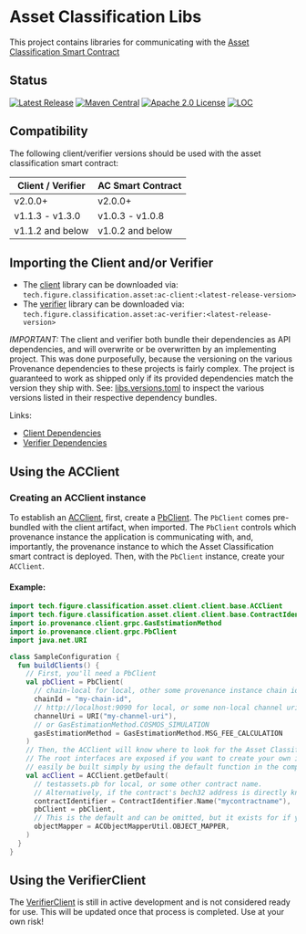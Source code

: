 # Asset Classification Libs
This project contains libraries for communicating with the [Asset Classification Smart Contract](https://github.com/FigureTechnologies/asset-classification-smart-contract)

## Status
[![Latest Release][release-badge]][release-latest]
[![Maven Central][maven-badge]][maven-url]
[![Apache 2.0 License][license-badge]][license-url]
[![LOC][loc-badge]][loc-report]

[license-badge]: https://img.shields.io/github/license/FigureTechnologies/asset-classification-libs.svg
[license-url]: https://github.com/FigureTechnologies/asset-classification-libs/blob/main/LICENSE
[maven-badge]: https://maven-badges.herokuapp.com/maven-central/tech.figure.classification.asset/ac-client/badge.svg
[maven-url]: https://maven-badges.herokuapp.com/maven-central/tech.figure.classification.asset/ac-client
[release-badge]: https://img.shields.io/github/tag/FigureTechnologies/asset-classification-libs.svg
[release-latest]: https://github.com/FigureTechnologies/asset-classification-libs/releases/latest
[loc-badge]: https://tokei.rs/b1/github/FigureTechnologies/asset-classification-libs
[loc-report]: https://github.com/FigureTechnologies/asset-classification-libs

## Compatibility

The following client/verifier versions should be used with the asset classification smart contract:

| Client / Verifier | AC Smart Contract |
|-------------------|-------------------|
| v2.0.0+           | v2.0.0+           |
| v1.1.3 - v1.3.0   | v1.0.3 - v1.0.8   |
| v1.1.2 and below  | v1.0.2 and below  |

## Importing the Client and/or Verifier
- The [client](client) library can be downloaded via: `tech.figure.classification.asset:ac-client:<latest-release-version>`
- The [verifier](verifier) library can be downloaded via: `tech.figure.classification.asset:ac-verifier:<latest-release-version>`

*IMPORTANT:* The client and verifier both bundle their dependencies as API dependencies, and will overwrite or be 
overwritten by an implementing project.  This was done purposefully, because the versioning on the various Provenance
dependencies to these projects is fairly complex.  The project is guaranteed to work as shipped only if its provided
dependencies match the version they ship with.  See: [libs.versions.toml](gradle/libs.versions.toml) to inspect the various 
versions listed in their respective dependency bundles.  

Links:
- [Client Dependencies](client/build.gradle.kts)
- [Verifier Dependencies](verifier/build.gradle.kts)

## Using the ACClient
### Creating an ACClient instance
To establish an [ACClient](client/src/main/kotlin/com/figure/classification/asset/client/client/base/ACClient.kt), first,
create a [PbClient](https://github.com/provenance-io/pb-grpc-client-kotlin/blob/main/src/main/kotlin/io/provenance/client/grpc/PbClient.kt). 
The `PbClient` comes pre-bundled with the client artifact, when imported.  The `PbClient` controls which provenance 
instance the application is communicating with, and, importantly, the provenance instance to which the Asset 
Classification smart contract is deployed.  Then, with the `PbClient` instance, create your `ACClient`.

#### Example:

```kotlin
import tech.figure.classification.asset.client.client.base.ACClient
import tech.figure.classification.asset.client.client.base.ContractIdentifier
import io.provenance.client.grpc.GasEstimationMethod
import io.provenance.client.grpc.PbClient
import java.net.URI

class SampleConfiguration {
  fun buildClients() {
    // First, you'll need a PbClient
    val pbClient = PbClient(
      // chain-local for local, other some provenance instance chain id
      chainId = "my-chain-id",
      // http://localhost:9090 for local, or some non-local channel uri
      channelUri = URI("my-channel-uri"),
      // or GasEstimationMethod.COSMOS_SIMULATION
      gasEstimationMethod = GasEstimationMethod.MSG_FEE_CALCULATION
    )
    // Then, the ACClient will know where to look for the Asset Classification smart contract
    // The root interfaces are exposed if you want to create your own implementation, but a default implementation can
    // easily be built simply by using the default function in the companion object of the ACClient interface:
    val acClient = ACClient.getDefault(
      // testassets.pb for local, or some other contract name. 
      // Alternatively, if the contract's bech32 address is directly known, you can use ContractIdentifier.Address("mycontractaddressbech32")
      contractIdentifier = ContractIdentifier.Name("mycontractname"),
      pbClient = pbClient,
      // This is the default and can be omitted, but it exists for if you'd like to provide your own Jackson ObjectMapper instance
      objectMapper = ACObjectMapperUtil.OBJECT_MAPPER,
    )
  }
}
```

## Using the VerifierClient
The [VerifierClient](verifier/src/main/kotlin/com/figure/classification/asset/verifier/client/VerifierClient.kt) is still
in active development and is not considered ready for use.  This will be updated once that process is completed.  Use at 
your own risk!
